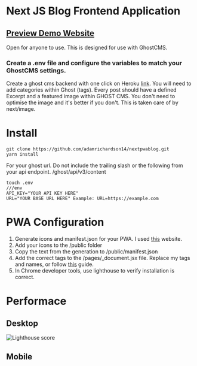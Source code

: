 # Next JS Blog Frontend Application

## [Preview Demo Website](https://nextpwablognew.vercel.app/blog)

Open for anyone to use. This is designed for use with GhostCMS.

### Create a .env file and configure the variables to match your GhostCMS settings.

Create a ghost cms backend with one click on Heroku [link](https://elements.heroku.com/buttons/snathjr/ghost-on-heroku). You will need to add categories within Ghost (tags). Every post should have a defined Excerpt and a featured image within GHOST CMS. You don't need to optimise the image and it's better if you don't. This is taken care of by next/image.

# Install

```
git clone https://github.com/adamrichardson14/nextpwablog.git
yarn install
```

For your ghost url. Do not include the trailing slash or the following from your api endpoint. /ghost/api/v3/content

```
touch .env
///env
API_KEY="YOUR API KEY HERE"
URL="YOUR BASE URL HERE" Example: URL=https://example.com
```

# PWA Configuration

1. Generate icons and manifest.json for your PWA. I used [this]() website.
2. Add your icons to the /public folder
3. Copy the text from the generation to /public/manifest.json
4. Add the correct tags to the /pages/\_document.jsx file. Replace my tags and names, or follow [this](https://github.com/shadowwalker/next-pwa) guide.
5. In Chrome developer tools, use lighthouse to verify installation is correct.

# Performace

## Desktop

![Lighthouse score](https://i.imgur.com/oa0mrCm.png)

## Mobile
